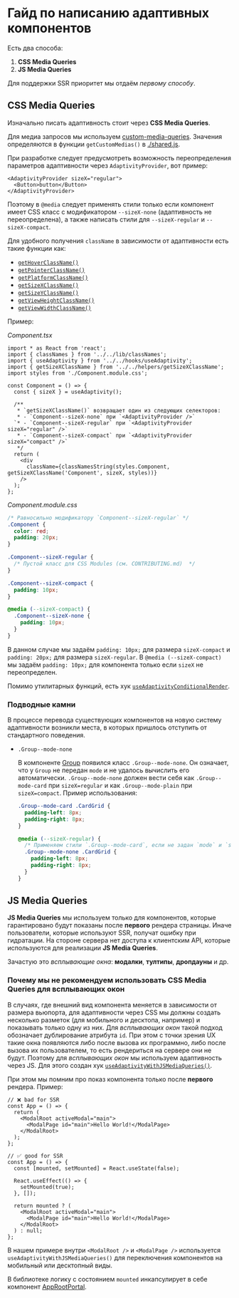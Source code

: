 # Гайд по написанию адаптивных компонентов

Есть два способа:

1. **CSS Media Queries**
2. **JS Media Queries**

Для поддержки SSR приоритет мы отдаём _первому способу_.

## CSS Media Queries

Изначально писать адаптивность стоит через **CSS Media Queries**.

Для медиа запросов мы используем [custom-media-queries](https://preset-env.cssdb.org/features/#custom-media-queries).
Значения определяются в функции `getCustomMedias()` в [./shared.js](../shared.js).

При разработке следует предусмотреть возможность переопределения параметров адаптивности через `AdaptivityProvider`,
вот пример:

```tsx
<AdaptivityProvider sizeX="regular">
  <Button>button</Button>
</AdaptivityProvider>
```

Поэтому в `@media` следует применять стили только если компонент имеет CSS класс с модификатором `--sizeX-none`
(адаптивность не переопределена), а также написать стили для `--sizeX-regular` и `--sizeX-compact`.

Для удобного получения `className` в зависимости от адаптивности есть такие функции как:

- [`getHoverClassName()`](../src/helpers/getHoverClassName.ts)
- [`getPointerClassName()`](../src/helpers/getPointerClassName.ts)
- [`getPlatformClassName()`](../src/helpers/getPlatformClassName.ts)
- [`getSizeXClassName()`](../src/helpers/getSizeXClassName.ts)
- [`getSizeYClassName()`](../src/helpers/getSizeYClassName.ts)
- [`getViewHeightClassName()`](../src/helpers/getViewHeightClassName.ts)
- [`getViewWidthClassName()`](../src/helpers/getViewWidthClassName.ts)

Пример:

_Component.tsx_

```tsx
import * as React from 'react';
import { classNames } from '../../lib/classNames';
import { useAdaptivity } from '../../hooks/useAdaptivity';
import { getSizeXClassName } from '../../helpers/getSizeXClassName';
import styles from './Component.module.css';

const Component = () => {
  const { sizeX } = useAdaptivity();

  /**
   * `getSizeXClassName()` возвращает один из следующих селекторов:
   * - `Component--sizeX-none` при `<AdaptivityProvider />`
  `* - `Component--sizeX-regular` при `<AdaptivityProvider sizeX="regular" />`
   * - `Component--sizeX-compact` при `<AdaptivityProvider sizeX="compact" />`
   */
  return (
    <div
      className={classNamesString(styles.Component, getSizeXClassName('Component', sizeX, styles))}
    />
  );
};
```

_Component.module.css_

```css
/* Равносильно модификатору `Component--sizeX-regular` */
.Component {
  color: red;
  padding: 20px;
}

.Component--sizeX-regular {
  /* Пустой класс для CSS Modules (см. CONTRIBUTING.md)  */
}

.Component--sizeX-compact {
  padding: 10px;
}

@media (--sizeX-compact) {
  .Component--sizeX-none {
    padding: 10px;
  }
}
```

В данном случае мы задаём `padding: 10px;` для размера `sizeX-compact` и `padding: 20px;` для размера `sizeX-regular`.
В `@media (--sizeX-compact)` мы задаём `padding: 10px;` для компонента только если `sizeX` не переопределен.

Помимо утилитарных функций, есть хук [`useAdaptivityConditionalRender`](../src/hooks/useAdaptivityConditionalRender/useAdaptivityConditionalRender.tsx).

### Подводные камни

В процессе перевода существующих компонентов на новую систему адаптивности возникли места, в которых пришлось отступить
от стандартного поведения.

- `.Group--mode-none`

  В компоненте [Group](../src/components/Group/Group.tsx) появился класс `.Group--mode-none`. Он означает, что у `Group`
  не передан `mode` и не удалось вычислить его автоматически. `.Group--mode-none` должен вести себя как
  `.Group--mode-card` при `sizeX=regular` и как `.Group--mode-plain` при `sizeX=compact`. Пример использования:

  ```css
  .Group--mode-card .CardGrid {
    padding-left: 8px;
    padding-right: 8px;
  }

  @media (--sizeX-regular) {
    /* Применяем стили `.Group--mode-card`, если не задан `mode` и `sizeX=regular` */
    .Group--mode-none .CardGrid {
      padding-left: 8px;
      padding-right: 8px;
    }
  }
  ```

## JS Media Queries

**JS Media Queries** мы используем только для компонентов, которые гарантировано будут показаны после **первого**
рендера страницы. Иначе пользователи, которые используют SSR, получат ошибку при гидратации. На стороне сервера нет
доступа к клиентским API, которые используются для реализации **JS Media Queries**.

Зачастую это _всплывающие окна_: **модалки**, **тултипы**, **дропдауны** и др.

### Почему мы не рекомендуем использовать **CSS Media Queries** для всплывающих окон

В случаях, где внешний вид компонента меняется в зависимости от размера вьюпорта, для адаптивности через CSS мы должны
создать несколько разметок (для мобильного и десктопа, например) и показывать только одну из них. Для _всплывающих окон_
такой подход обозначает дублирование атрибута `id`. При этом с точки зрения UX такие окна появляются либо после вызова
их программно, либо после вызова их пользователем, то есть рендериться на сервере они не будут. Поэтому для _всплывающих
окон_ мы используем адаптивность через JS. Для этого создан хук [`useAdaptivityWithJSMediaQueries()`](../src/hooks/useAdaptivityWithJSMediaQueries.ts).

При этом мы помним про показ компонента только после **первого** рендера. Пример:

```tsx
// ❌ bad for SSR
const App = () => {
  return (
    <ModalRoot activeModal="main">
      <ModalPage id="main">Hello World!</ModalPage>
    </ModalRoot>
  );
};

// ✅ good for SSR
const App = () => {
  const [mounted, setMounted] = React.useState(false);

  React.useEffect(() => {
    setMounted(true);
  }, []);

  return mounted ? (
    <ModalRoot activeModal="main">
      <ModalPage id="main">Hello World!</ModalPage>
    </ModalRoot>
  ) : null;
};
```

В нашем примере внутри `<ModalRoot />` и `<ModalPage />` используется `useAdaptivityWithJSMediaQueries()` для
переключения компонентов на мобильный или десктопный виды.

В библиотеке логику с состоянием `mounted` инкапсулирует в себе компонент [AppRootPortal](../src/components/AppRoot/AppRootPortal.tsx).
